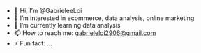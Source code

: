 - 👋 Hi, I’m @GabrieleeLoi
- 👀 I’m interested in ecommerce, data analysis, online marketing
- 🌱 I’m currently learning data analysis
- 📫 How to reach me: gabrieleloi2906@gmail.com
- ⚡ Fun fact: ...

<!---
GabrieleeLoi/GabrieleeLoi is a ✨ special ✨ repository because its `README.md` (this file) appears on your GitHub profile.
You can click the Preview link to take a look at your changes.
--->
